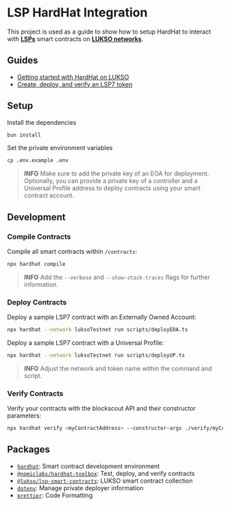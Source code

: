 # LSP HardHat Integration

This project is used as a guide to show how to setup HardHat to interact with **[LSPs](https://docs.lukso.tech/contracts/introduction)** smart contracts on **[LUKSO networks](https://docs.lukso.tech/networks/mainnet/parameters)**.

## Guides

- [Getting started with HardHat on LUKSO](https://docs.lukso.tech/learn/smart-contract-developers/getting-started)
- [Create, deploy, and verify an LSP7 token](https://docs.lukso.tech/learn/smart-contract-developers/create-lsp7-token)

## Setup

Install the dependencies

```bash
bun install
```

Set the private environment variables

```bash
cp .env.example .env
```

> **INFO** Make sure to add the private key of an EOA for deployment. Optionally, you can provide a private key of a controller and a Universal Profile address to deploy contracts using your smart contract account.

## Development

### Compile Contracts

Compile all smart contracts within `/contracts`:

```bash
npx hardhat compile
```

> **INFO** Add the `--verbose` and `--show-stack-traces` flags for further information.

### Deploy Contracts

Deploy a sample LSP7 contract with an Externally Owned Account:

```bash
npx hardhat --network luksoTestnet run scripts/deployEOA.ts
```

Deploy a sample LSP7 contract with a Universal Profile:

```bash
npx hardhat --network luksoTestnet run scripts/deployUP.ts
```

> **INFO** Adjust the network and token name within the command and script.

### Verify Contracts

Verify your contracts with the blockscout API and their constructor parameters:

```bash
npx hardhat verify <myContractAddress> --constructor-args ./verify/myContractParameters.ts --network luksoTestnet
```

## Packages

- [`hardhat`](https://hardhat.org/docs): Smart contract development environment
- [`@nomiclabs/hardhat-toolbox`](https://hardhat.org/hardhat-runner/plugins/nomicfoundation-hardhat-toolbox): Test, deploy, and verify contracts
- [`@lukso/lsp-smart-contracts`](https://docs.lukso.tech/tools/lsp-smart-contracts/getting-started): LUKSO smart contract collection
- [`dotenv`](https://www.npmjs.com/package/dotenv): Manage private deployer information
- [`prettier`](https://www.npmjs.com/package/prettier): Code Formatting
